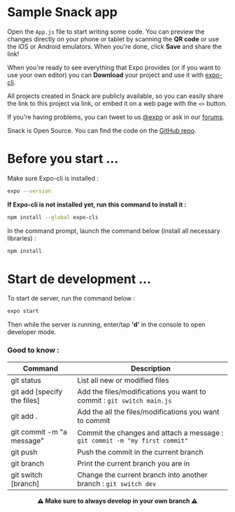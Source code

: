 # Sample Snack app

Open the `App.js` file to start writing some code. You can preview the changes directly on your phone or tablet by scanning the **QR code** or use the iOS or Android emulators. When you're done, click **Save** and share the link!

When you're ready to see everything that Expo provides (or if you want to use your own editor) you can **Download** your project and use it with [expo-cli](https://docs.expo.io/get-started/installation).

All projects created in Snack are publicly available, so you can easily share the link to this project via link, or embed it on a web page with the `<>` button.

If you're having problems, you can tweet to us [@expo](https://twitter.com/expo) or ask in our [forums](https://forums.expo.io/c/snack).

Snack is Open Source. You can find the code on the [GitHub repo](https://github.com/expo/snack).

# Before you start ...
Make sure Expo-cli is installed :
```bash
expo --version
```

**If Expo-cli is not installed yet, run this command to install it :**
```bash
npm install --global expo-cli
```

In the command prompt, launch the command below (install all necessary libraries) :

```bash
npm install 
```

# Start de development ...
To start de server, run the command below : 
```bash
expo start
```

Then while the server is running, enter/tap **'d'** in the console to open developer mode.

### Good to know : 
| Command | Description |
| --- | --- |
| git status | List all new or modified files |
| git add [specify the files] | Add the files/modifications you want to commit : `git switch main.js`|
| git add . | Add the all the files/modifications you want to commit |
| git commit -m "a message" | Commit the changes and attach a message : `git commit -m "my first commit"`|
| git push | Push the commit in the current branch |
| git branch | Print the current branch you are in |
| git switch [branch] | Change the current branch into another branch :  `git switch dev` |

<p align="center">
  <b>⚠️ Make sure to always develop in your own branch ⚠️</b>
</p>
